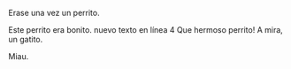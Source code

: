 Erase una vez un perrito.

Este perrito era bonito.
nuevo texto en línea 4
Que hermoso perrito!
A mira, un gatito.

Miau.
